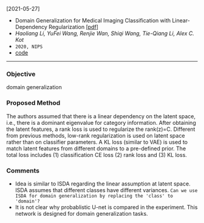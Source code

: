 [2021-05-27]
- Domain Generalization for Medical Imaging Classification with Linear-Dependency Regularization [[pdf]](https://arxiv.org/pdf/2009.12829.pdf) 
- *Haoliang Li, YuFei Wang, Renjie Wan, Shiqi Wang, Tie-Qiang Li, Alex C. Kot*
- `2020, NIPS`
- [code](https://github.com/wyf0912/LDDG)

****

### Objective
domain generalization

### Proposed Method
The authors assumed that there is a linear dependency on the latent space, i.e., there is a dominant eigenvalue for category information. After obtaining the latent features, a rank loss is used to regularize the rank(z)=C. Different from previous methods, low-rank regularization is used on latent space rather than on classifier parameters. A KL loss (similar to VAE) is used to match latent features from different domains to a pre-defined prior. The total loss includes (1) classification CE loss (2) rank loss and (3) KL loss.

### Comments
- Idea is similar to ISDA regarding the linear assumption at latent space. ISDA assumes that different classes have different variances. `Can we use ISDA for domain generalization by replacing the 'class' to 'domain'?`
- It is not clear why probablistic U-net is compared in the experiment. This network is designed for domain generalization tasks.


